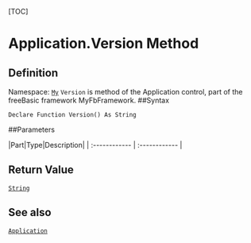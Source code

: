 [TOC]
# Application.Version Method

## Definition
Namespace: [`My`](My.md)
`Version` is method of the Application control, part of the freeBasic framework MyFbFramework.
##Syntax
```freeBasic
Declare Function Version() As String
```

##Parameters

|Part|Type|Description|
| :------------ | :------------ |

## Return Value
[`String`]("https://www.freebasic.net/wiki/KeyPgString")
## See also
[`Application`](Application.md)
